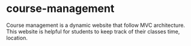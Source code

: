 # course-management
Course management is a dynamic website that follow MVC architecture. This website is helpful for students to keep track of their classes time, location. 
